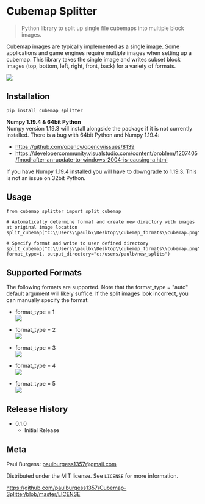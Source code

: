 # Cubemap Splitter

> Python library to split up single file cubemaps into multiple block images.

Cubemap images are typically implemented as a single image.  Some applications and game engines require multiple images when setting up a cubemap.  This library takes the single image and writes subset block images (top, bottom, left, right, front, back) for a variety of formats.

![](https://github.com/paulburgess1357/Cubemap-Splitter/blob/master/images/github_image_example.png?raw=true)  

## Installation

```
pip install cubemap_splitter
```
**Numpy 1.19.4 & 64bit Python**  
Numpy version 1.19.3 will install alongside the package if it is not currently installed.  There is a bug with 64bit Python and Numpy 1.19.4:  
* https://github.com/opencv/opencv/issues/8139  
* https://developercommunity.visualstudio.com/content/problem/1207405/fmod-after-an-update-to-windows-2004-is-causing-a.html  
  
If you have Numpy 1.19.4 installed you will have to downgrade to 1.19.3.  This is not an issue on 32bit Python. 

## Usage

```
from cubemap_splitter import split_cubemap

# Automatically determine format and create new directory with images at original image location
split_cubemap("C:\\Users\\paulb\\Desktop\\cubemap_formats\\cubemap.png")

# Specify format and write to user defined directory
split_cubemap("C:\\Users\\paulb\\Desktop\\cubemap_formats\\cubemap.png", format_type=1, output_directory="c:/users/paulb/new_splits")

```

## Supported Formats
The following formats are supported.  Note that the format_type = "auto" default argument will likely suffice.  If the split images look incorrect, you can manually specify the format:

* format_type = 1  
![](https://github.com/paulburgess1357/Cubemap-Splitter/blob/master/images/format_type_1.png?raw=true)  
  
  
* format_type = 2  
![](https://github.com/paulburgess1357/Cubemap-Splitter/blob/master/images/format_type_2.png?raw=true)  
  
  
* format_type = 3  
![](https://github.com/paulburgess1357/Cubemap-Splitter/blob/master/images/format_type_3.png?raw=true)  
  
* format_type = 4  
![](https://github.com/paulburgess1357/Cubemap-Splitter/blob/master/images/format_type_4.png?raw=true)  
  
* format_type = 5    
![](https://github.com/paulburgess1357/Cubemap-Splitter/blob/master/images/format_type_5.png?raw=true)  


## Release History

* 0.1.0
    * Initial Release

## Meta

Paul Burgess: paulburgess1357@gmail.com

Distributed under the MIT license. See ``LICENSE`` for more information.

https://github.com/paulburgess1357/Cubemap-Splitter/blob/master/LICENSE
